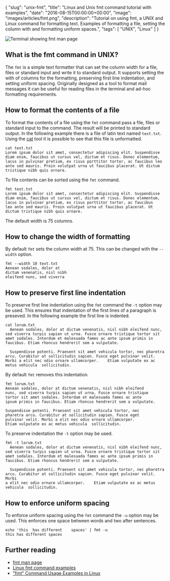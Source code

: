 {
  "slug": "unix-fmt",
  "title": "Linux and Unix fmt command tutorial with examples",
  "date": "2016-08-15T00:00:00+00:00",
  "image": "images/articles/fmt.png",
  "description": "Tutorial on using fmt, a UNIX and Linux command for formatting text. Examples of formatting a file, setting the column with and formatting uniform spaces.",
  "tags": [
    "UNIX",
    "Linux"
  ]
}

![Terminal showing fmt man page][3]

## What is the fmt command in UNIX?

The `fmt` is a simple text formatter that can set the column width for a file, files or standard input and write it to standard output. It supports setting the with of columns for the formatting, preserving first line indentation, and setting uniform spacing. Originally designed as a tool to format mail messages it can be useful for reading files in the terminal and ad-hoc formatting requirements.

## How to format the contents of a file

To format the contents of a file using the `fmt` command pass a file, files or standard input to the command. The result will be printed to standard output. In the following example there is a file of latin text named `text.txt`. Using the [cat][1] tool it is possible to see that this file is unformatted.

    cat text.txt
    Lorem ipsum dolor sit amet, consectetur adipiscing elit. Suspendisse diam enim, faucibus ut cursus vel, dictum et risus. Donec elementum, lacus in pulvinar pretium, ex risus porttitor tortor, ac faucibus leo ante sed mauris. Proin volutpat urna ut faucibus placerat. Ut dictum tristique nibh quis ornare.

To file contents can be sorted using the `fmt` command. 

    fmt text.txt
    Lorem ipsum dolor sit amet, consectetur adipiscing elit. Suspendisse
    diam enim, faucibus ut cursus vel, dictum et risus. Donec elementum,
    lacus in pulvinar pretium, ex risus porttitor tortor, ac faucibus
    leo ante sed mauris. Proin volutpat urna ut faucibus placerat. Ut
    dictum tristique nibh quis ornare.

The default width is 75 columns.

## How to change the width of formatting

By default `fmt` sets the column width at 75. This can be changed with the `--width` option.

    fmt --width 10 text.txt
    Aenean sodales, dolor at
    dictum venenatis, nisl nibh
    eleifend nunc, sed viverra

## How to preserve first line indentation

To preserve first line indentation using the `fmt` command the `-t` option may be used. This ensures that indentation of the first lines of a paragraph is preseved. In the following example the first line is indented.

    cat lorum.txt
      Aenean sodales, dolor at dictum venenatis, nisl nibh eleifend nunc, sed viverra turpis sapien ut urna. Fusce ornare tristique tortor sit amet sodales. Interdum et malesuada fames ac ante ipsum primis in faucibus. Etiam rhoncus hendrerit sem a vulputate. 
      
      Suspendisse potenti. Praesent sit amet vehicula tortor, nec pharetra arcu. Curabitur at sollicitudin sapien. Fusce eget pulvinar velit. Morbi a elit nec odio ornare ullamcorper.    Etiam vulputate ex ac metus vehicula  sollicitudin.

By default `fmt` removes this indentation.
    
    fmt lorum.txt
    Aenean sodales, dolor at dictum venenatis, nisl nibh eleifend
    nunc, sed viverra turpis sapien ut urna. Fusce ornare tristique
    tortor sit amet sodales. Interdum et malesuada fames ac ante
    ipsum primis in faucibus. Etiam rhoncus hendrerit sem a vulputate.

    Suspendisse potenti. Praesent sit amet vehicula tortor, nec
    pharetra arcu. Curabitur at sollicitudin sapien. Fusce eget
    pulvinar velit. Morbi a elit nec odio ornare ullamcorper.
    Etiam vulputate ex ac metus vehicula  sollicitudin.

To preserve indentation the `-t` option may be used.

    fmt -t lorum.txt
      Aenean sodales, dolor at dictum venenatis, nisl nibh eleifend nunc,
    sed viverra turpis sapien ut urna. Fusce ornare tristique tortor sit
    amet sodales. Interdum et malesuada fames ac ante ipsum primis in
    faucibus. Etiam rhoncus hendrerit sem a vulputate.

      Suspendisse potenti. Praesent sit amet vehicula tortor, nec pharetra
    arcu. Curabitur at sollicitudin sapien. Fusce eget pulvinar velit. Morbi
    a elit nec odio ornare ullamcorper.    Etiam vulputate ex ac metus
    vehicula  sollicitudin.

## How to enforce uniform spacing

To enforce uniform spacing using the `fmt` command the `-u` option may be used. This enforces one space between words and two after sentences. 

    echo 'this  has different    spaces' | fmt -u
    this has different spaces

## Further reading

* [fmt man page][2]
* [Linux fmt command examples][4]
* ["fmt" Command Usage Examples in Linux][5]

[1]: /unix-cat/
[2]: http://linux.die.net/man/1/fmt
[3]: /images/articles/fmt.png "Linux and Unix fmt command"
[4]: http://landoflinux.com/linux_fmt_command.html
[5]: http://www.sanfoundry.com/fmt-command-usage-examples-linux/
